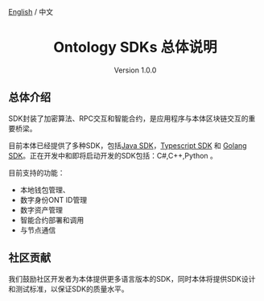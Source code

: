 
[English](./ontology_overview_sdks_en.md) / 中文


<h1 align="center">Ontology SDKs 总体说明</h1>
<p align="center" class="version">Version 1.0.0 </p>

## 总体介绍

SDK封装了加密算法、RPC交互和智能合约，是应用程序与本体区块链交互的重要桥梁。

目前本体已经提供了多种SDK，包括[Java SDK](https://github.com/ontio/ontology-java-sdk)，[Typescript SDK](https://github.com/ontio/ontology-ts-sdk) 和 [Golang SDK](https://github.com/ontio/ontology-go-sdk)。正在开发中和即将启动开发的SDK包括：C#,C++,Python 。

目前支持的功能：

* 本地钱包管理、
* 数字身份ONT ID管理
* 数字资产管理
* 智能合约部署和调用
* 与节点通信

## 社区贡献

我们鼓励社区开发者为本体提供更多语言版本的SDK，同时本体将提供SDK设计和测试标准，以保证SDK的质量水平。
